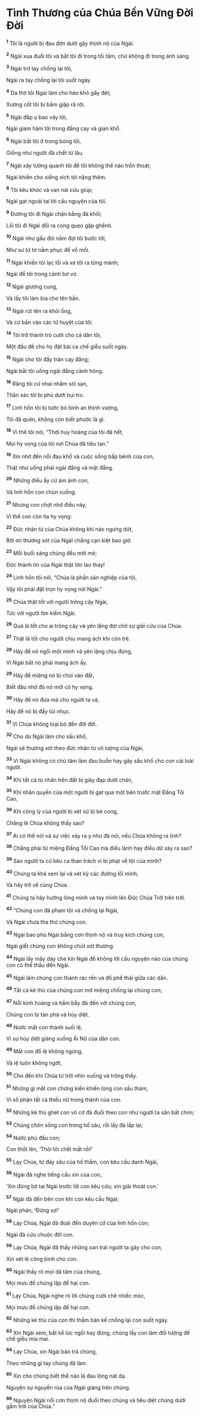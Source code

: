 # Tình Thương của Chúa Bền Vững Ðời Ðời

<sup><b>1</b></sup> Tôi là người bị đau đớn dưới gậy thịnh nộ của Ngài.

<sup><b>2</b></sup> Ngài xua đuổi tôi và bắt tôi đi trong tối tăm, chứ không đi trong ánh sáng.

<sup><b>3</b></sup> Ngài trở tay chống lại tôi,

Ngài ra tay chống lại tôi suốt ngày.

<sup><b>4</b></sup> Da thịt tôi Ngài làm cho héo khô gầy đét;

Xương cốt tôi bị bầm giập rã rời.

<sup><b>5</b></sup> Ngài đắp ụ bao vây tôi,

Ngài giam hãm tôi trong đắng cay và gian khổ.

<sup><b>6</b></sup> Ngài bắt tôi ở trong bóng tối,

Giống như người đã chết từ lâu.

<sup><b>7</b></sup> Ngài xây tường quanh tôi để tôi không thể nào trốn thoát;

Ngài khiến cho xiềng xích tôi nặng thêm.

<sup><b>8</b></sup> Tôi kêu khóc và van nài cứu giúp;

Ngài gạt ngoài tai lời cầu nguyện của tôi.

<sup><b>9</b></sup> Ðường tôi đi Ngài chận bằng đá khối;

Lối tôi đi Ngài đổi ra cong quẹo gập ghềnh.

<sup><b>10</b></sup> Ngài như gấu đói nằm đợi tôi bước tới,

Như sư tử tơ nằm phục để vồ mồi.

<sup><b>11</b></sup> Ngài khiến tôi lạc lối và xé tôi ra từng mảnh;

Ngài để tôi trong cảnh bơ vơ.

<sup><b>12</b></sup> Ngài giương cung,

Và lấy tôi làm bia cho tên bắn.

<sup><b>13</b></sup> Ngài rút tên ra khỏi ống,

Và cứ bắn vào các tử huyệt của tôi.

<sup><b>14</b></sup> Tôi trở thành trò cười cho cả dân tôi,

Một đầu đề cho họ đặt bài ca chế giễu suốt ngày.

<sup><b>15</b></sup> Ngài cho tôi đầy tràn cay đắng;

Ngài bắt tôi uống ngải đắng cành hông.

<sup><b>16</b></sup> Răng tôi cứ nhai nhằm sỏi sạn,

Thân xác tôi bị phủ dưới bụi tro.

<sup><b>17</b></sup> Linh hồn tôi bị tước bỏ bình an thịnh vượng,

Tôi đã quên, không còn biết phước là gì.

<sup><b>18</b></sup> Vì thế tôi nói, “Thời huy hoàng của tôi đã hết,

Mọi hy vọng của tôi nơi Chúa đã tiêu tan.”

<sup><b>19</b></sup> Xin nhớ đến nỗi đau khổ và cuộc sống bấp bênh của con,

Thật như uống phải ngải đắng và mật đắng.

<sup><b>20</b></sup> Những điều ấy cứ ám ảnh con,

Và linh hồn con chùn xuống.

<sup><b>21</b></sup> Nhưng con chợt nhớ điều này,

Vì thế con còn tia hy vọng:

<sup><b>22</b></sup> Ðức nhân từ của Chúa không khi nào ngưng dứt,

Bởi ơn thương xót của Ngài chẳng cạn kiệt bao giờ.

<sup><b>23</b></sup> Mỗi buổi sáng chúng đều mới mẻ;

Ðức thành tín của Ngài thật lớn lao thay!

<sup><b>24</b></sup> Linh hồn tôi nói, “Chúa là phần sản nghiệp của tôi,

Vậy tôi phải đặt trọn hy vọng nơi Ngài.”

<sup><b>25</b></sup> Chúa thật tốt với người trông cậy Ngài,

Tức với người tìm kiếm Ngài.

<sup><b>26</b></sup> Quả là tốt cho ai trông cậy và yên lặng đợi chờ sự giải cứu của Chúa.

<sup><b>27</b></sup> Thật là tốt cho người chịu mang ách khi còn trẻ.

<sup><b>28</b></sup> Hãy để nó ngồi một mình và yên lặng chịu đựng,

Vì Ngài bắt nó phải mang ách ấy.

<sup><b>29</b></sup> Hãy để miệng nó bị chúi vào đất,

Biết đâu nhờ đó nó mới có hy vọng.

<sup><b>30</b></sup> Hãy để nó đưa má cho người ta vả,

Hãy để nó bị đầy tủi nhục.

<sup><b>31</b></sup> Vì Chúa không loại bỏ đến đời đời.

<sup><b>32</b></sup> Cho dù Ngài làm cho sầu khổ,

Ngài sẽ thương xót theo đức nhân từ vô lượng của Ngài,

<sup><b>33</b></sup> Vì Ngài không có chủ tâm làm đau buồn hay gây sầu khổ cho con cái loài người.

<sup><b>34</b></sup> Khi tất cả tù nhân trên đất bị giày đạp dưới chân,

<sup><b>35</b></sup> Khi nhân quyền của một người bị gạt qua một bên trước mặt Ðấng Tối Cao,

<sup><b>36</b></sup> Khi công lý của người bị xét xử bị bẻ cong,

Chẳng lẽ Chúa không thấy sao?

<sup><b>37</b></sup> Ai có thể nói và sự việc xảy ra y như đã nói, nếu Chúa không ra lịnh?

<sup><b>38</b></sup> Chẳng phải từ miệng Ðấng Tối Cao mà điều lành hay điều dữ xảy ra sao?

<sup><b>39</b></sup> Sao người ta cứ kêu ca than trách vì bị phạt về tội của mình?

<sup><b>40</b></sup> Chúng ta khá xem lại và xét kỹ các đường lối mình,

Và hãy trở về cùng Chúa.

<sup><b>41</b></sup> Chúng ta hãy hướng lòng mình và tay mình lên Ðức Chúa Trời trên trời.

<sup><b>42</b></sup> “Chúng con đã phạm tội và chống lại Ngài,

Và Ngài chưa tha thứ chúng con.

<sup><b>43</b></sup> Ngài bao phủ Ngài bằng cơn thịnh nộ và truy kích chúng con,

Ngài giết chúng con không chút xót thương.

<sup><b>44</b></sup> Ngài lấy mây dày che kín Ngài để không lời cầu nguyện nào của chúng con có thể thấu đến Ngài.

<sup><b>45</b></sup> Ngài làm chúng con thành rác rến và đồ phế thải giữa các dân.

<sup><b>46</b></sup> Tất cả kẻ thù của chúng con mở miệng chống lại chúng con;

<sup><b>47</b></sup> Nỗi kinh hoàng và hầm bẫy đã đến với chúng con,

Chúng con bị tàn phá và hủy diệt.

<sup><b>48</b></sup> Nước mắt con thành suối lệ,

Vì sự hủy diệt giáng xuống Ái Nữ của dân con.

<sup><b>49</b></sup> Mắt con đổ lệ không ngừng,

Và lệ tuôn không ngớt,

<sup><b>50</b></sup> Cho đến khi Chúa từ trời nhìn xuống và trông thấy.

<sup><b>51</b></sup> Những gì mắt con chứng kiến khiến lòng con sầu thảm,

Vì số phận tất cả thiếu nữ trong thành của con.

<sup><b>52</b></sup> Những kẻ thù ghét con vô cớ đã đuổi theo con như người ta săn bắt chim;

<sup><b>53</b></sup> Chúng chôn sống con trong hố sâu, rồi lấy đá lấp lại;

<sup><b>54</b></sup> Nước phủ đầu con;

Con thốt lên, ‘Thôi tôi chết mất rồi!’

<sup><b>55</b></sup> Lạy Chúa, từ đáy sâu của hố thẳm, con kêu cầu danh Ngài,

<sup><b>56</b></sup> Ngài đã nghe tiếng cầu xin của con,

‘Xin đừng bịt tai Ngài trước lời con kêu cứu; xin giải thoát con.’

<sup><b>57</b></sup> Ngài đã đến bên con khi con kêu cầu Ngài;

Ngài phán, ‘Ðừng sợ!’

<sup><b>58</b></sup> Lạy Chúa, Ngài đã đoái đến duyên cớ của linh hồn con;

Ngài đã cứu chuộc đời con.

<sup><b>59</b></sup> Lạy Chúa, Ngài đã thấy những oan trái người ta gây cho con,

Xin xét lẽ công bình cho con.

<sup><b>60</b></sup> Ngài thấy rõ mọi dã tâm của chúng,

Mọi mưu đồ chúng lập để hại con.

<sup><b>61</b></sup> Lạy Chúa, Ngài nghe rõ lời chúng cười chê nhiếc móc,

Mọi mưu đồ chúng lập để hại con.

<sup><b>62</b></sup> Những kẻ thù của con thì thầm bàn kế chống lại con suốt ngày.

<sup><b>63</b></sup> Xin Ngài xem, bất kể lúc ngồi hay đứng, chúng lấy con làm đối tượng để chế giễu mỉa mai.

<sup><b>64</b></sup> Lạy Chúa, xin Ngài báo trả chúng,

Theo những gì tay chúng đã làm.

<sup><b>65</b></sup> Xin cho chúng biết thế nào là đau lòng nát dạ.

Nguyện sự nguyền rủa của Ngài giáng trên chúng.

<sup><b>66</b></sup> Nguyện Ngài nổi cơn thịnh nộ đuổi theo chúng và tiêu diệt chúng dưới gầm trời của Chúa.”
